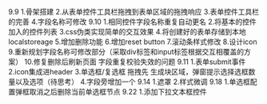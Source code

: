 9.9
    1.骨架搭建
    2.从表单控件工具栏拖拽到表单区域的拖拽响应
    3.表单控件工具栏的完善
    4.字段名称可修改
9.10
    1.相同控件字段名称重复自动更名
    2.将基本的控件加入的控件列表
    3.css伪类实现简单的交互效果
    4.将创建好的表单存储到本地localstoreage
    5.增加删除功能
    6.增加reset button
    7.滚动条样式修改
    8.设计icon
    9.重新规划字段名称可修改部分（采取div标签和input标签根据交互相覆盖的方案）
    10.修复删除后刷新页面 字段重复校验失效的问题
9.11
    1.表单submit事件
    2.icon集成进header
    3.单选框/复选框 拖拽先 生成块区域，弹窗提示选择选框数量以及选项（待思考）
    4.字段旁增加一个
9.14
    1.遮罩
    2.样式微调
9.18
    1.单选框配置弹框取消之后删除当前单选框节点
9.22
    1.添加下拉文本框控件
